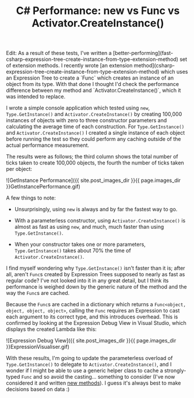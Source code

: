 ﻿---
layout: post
title: C# Performance&#58; new vs Func vs Activator.CreateInstance()
excerpt: I recently wrote an extension method which uses an Expression Tree to create a Func which creates an instance of an object from its Type. With that done I thought I'd check the performance difference between my method and Activator.CreateInstance(), which it was intended to replace. Here's what I found.
tags: [Expression Trees, Performance]
images_dir: '2012-02-11/'
---

<span class="updated">
Edit: As a result of these tests, I've written a 
[better-performing](fast-csharp-expression-tree-create-instance-from-type-extension-method) set of extension methods.
</span>

<span class="first">
I recently wrote [an extension method](csharp-expression-tree-create-instance-from-type-extension-method) 
which uses an Expression Tree to create a `Func` which creates an instance of an object from its type. 
With that done I thought I'd check the performance difference between my method and 
`Activator.CreateInstance()`, which it was intended to replace.
</span>

I wrote a simple console application which tested using `new`, `Type.GetInstance()` and 
`Activator.CreateInstance()` by creating 100,000 instances of objects with zero to three constructor 
parameters and calculating the average time of each construction. For `Type.GetInstance()` and 
`Activator.CreateInstance()` I created a single instance of each object before running the test 
so they could perform any caching outside of the actual performance measurement.

The results were as follows; the third column shows the total number of ticks taken to create 100,000 
objects, the fourth the number of ticks taken per object:

![GetInstance Performance]({{ site.post_images_dir }}{{ page.images_dir }}GetInstancePerformance.gif)

A few things to note:

- Unsurprisingly, using `new` is always and by far the fastest way to go.

- With a parameterless constructor, using `Activator.CreateInstance()` is almost as fast as using 
  `new`, and much, much faster than using `Type.GetInstance()`.

- When your constructor takes one or more parameters, `Type.GetInstance()` takes about 70% the time 
  of `Activator.CreateInstance()`.

I find myself wondering why `Type.GetInstance()` isn't faster than it is; after all, aren't `Func`s 
created by Expression Trees supposed to nearly as fast as regular code? I've not looked into it in 
any great detail, but I think its performance is weighed down by the generic nature of the method 
and the way the `Func`s are cached.

Because the `Func`s are cached in a dictionary which returns a `Func<object, object, object, object>`, 
calling the `Func` requires an Expression to cast each argument to its correct type, and this introduces 
overhead. This is confirmed by looking at the Expression Debug View in Visual Studio, which displays 
the created Lambda like this:

![Expression Debug View]({{ site.post_images_dir }}{{ page.images_dir }}ExpressionVisualiser.gif)

With these results, I'm going to update the parameterless overload of `Type.GetInstance()` to delegate 
to `Activator.CreateInstance()`, and I wonder if I might be able to use a generic helper class 
to cache a strongly-typed `Func` and so avoid the casting... something to consider (I've now considered 
it and written [new methods](fast-csharp-expression-tree-create-instance-from-type-extension-method)). 
I guess it's always best to make decisions based on data :)
